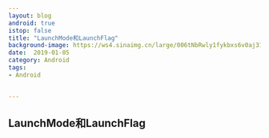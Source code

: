 ```yaml
---
layout: blog 
android: true 
istop: false
title: "LaunchMode和LaunchFlag" 
background-image: https://ws4.sinaimg.cn/large/006tNbRwly1fykbxs6v0aj31990u0tcz.jpg
date:  2019-01-05
category: Android
tags: 
- Android


---
```


## LaunchMode和LaunchFlag

